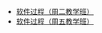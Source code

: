 - [软件过程（周二教学班）](https://github.com/adice/Software-Process/tree/master/%E5%91%A8%E4%BA%8C%E6%95%99%E5%AD%A6%E7%8F%AD)
- [软件过程（周五教学班）](https://github.com/adice/Software-Process/tree/master/%E5%91%A8%E4%BA%94%E6%95%99%E5%AD%A6%E7%8F%AD)
